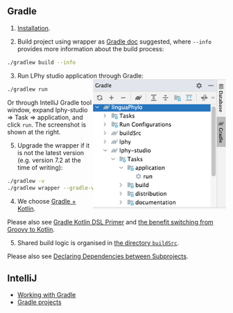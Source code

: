 
## Gradle

1. [Installation](https://gradle.org/install/).

2. Build project using wrapper as
[Gradle doc](https://docs.gradle.org/current/userguide/gradle_wrapper.html#sec:upgrading_wrapper)
suggested, where `--info` provides more information about the build process:

```bash
./gradlew build --info
```

3. Run LPhy studio application through Gradle:
<a href="./Gradle-run.png"><img src="Gradle-run.png" align="right" height="300" ></a>

```bash
./gradlew run
```

Or through IntelliJ Gradle tool window, expand lphy-studio => Task => application,
and click `run`. The screenshot is shown at the right.

5. Upgrade the wrapper if it is not the latest version (e.g. version 7.2 at the time of writing):

```bash
./gradlew -v
./gradlew wrapper --gradle-version 7.2
```

4. We choose [Gradle + Kotlin](https://gradle.org/kotlin/). 

Please also see [Gradle Kotlin DSL Primer](https://docs.gradle.org/current/userguide/kotlin_dsl.html) 
and [the benefit switching from Groovy to Kotlin](https://stackoverflow.com/questions/45335874/gradle-what-is-the-benefit-if-i-switch-from-groovy-to-kotlin).

5. Shared build logic is organised in 
[the directory `buildSrc`](https://docs.gradle.org/current/userguide/organizing_gradle_projects.html#sec:build_sources). 

Please also see
[Declaring Dependencies between Subprojects](https://docs.gradle.org/current/userguide/declaring_dependencies_between_subprojects.html). 


## IntelliJ

- [Working with Gradle](https://www.jetbrains.com/idea/guide/tutorials/working-with-gradle/)
- [Gradle projects](https://www.jetbrains.com/help/idea/work-with-gradle-projects.html)
